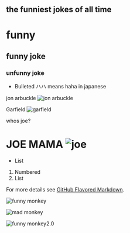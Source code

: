 ## the funniest jokes of all time



#  funny 
##  funny joke
###  unfunny joke

- Bulleted ハハ means haha in japanese


jon arbuckle           ![jon arbuckle](https://upload.wikimedia.org/wikipedia/en/6/63/Jon_arbuckle.svg)


Garfield               ![garfield](https://upload.wikimedia.org/wikipedia/en/thumb/b/bc/Garfield_the_Cat.svg/250px-Garfield_the_Cat.svg.png)


whos joe? 


# JOE MAMA         ![joe](https://pbs.twimg.com/media/EEziWZtWwAIfL-V.jpg)

- List

1. Numbered
2. List

For more details see [GitHub Flavored Markdown](https://guides.github.com/features/mastering-markdown/).


![funny monkey](https://media.npr.org/assets/img/2014/08/07/monkey-selfie_custom-7117031c832fc3607ee5b26b9d5b03d10a1deaca-s300-c85.jpg
)

![mad monkey](https://media-cdn.tripadvisor.com/media/photo-s/0e/65/af/dd/photo4jpg.jpg
)



![funny monkey2.0](https://i.pinimg.com/originals/de/db/1b/dedb1bbd3da12c6bb338ff30edf32adc.jpg)

